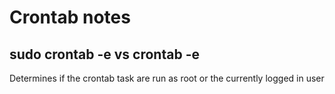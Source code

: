 # Crontab notes

## sudo crontab -e vs crontab -e
Determines if the crontab task are run as root or the currently logged in user
